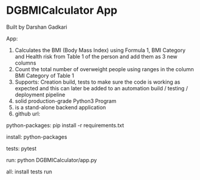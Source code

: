 # DGBMICalculator App

Built by Darshan Gadkari

App:
1. Calculates the BMI (Body Mass Index) using Formula 1, BMI Category and Health risk
from Table 1 of the person and add them as 3 new columns
2. Count the total number of overweight people using ranges in the column BMI Category
of Table 1
3. Supports: Creation build, tests to make sure the code is working as expected and 
this can later be added to an automation build / testing / deployment pipeline
4. solid production-grade Python3 Program
5. is a stand-alone backend application
6. github url: 

python-packages:
   pip install -r requirements.txt

install: python-packages

tests:
   pytest

run:
   python DGBMICalculator/app.py

all: install tests run
